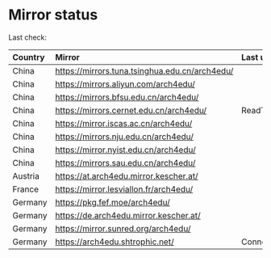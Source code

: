 <script src="./time.js"></script>
# Mirror status
Last check: <script type="text/javascript">localize(1753237183.589265);</script>

|Country|Mirror|Last update|
|:------|:-----|:----------|
|China|https://mirrors.tuna.tsinghua.edu.cn/arch4edu/|<script type="text/javascript">localize(1753210186);</script>|
|China|https://mirrors.aliyun.com/arch4edu/|<script type="text/javascript">localize(1753210186);</script>|
|China|https://mirrors.bfsu.edu.cn/arch4edu/|<script type="text/javascript">localize(1753210186);</script>|
|China|https://mirrors.cernet.edu.cn/arch4edu/|ReadTimeout|
|China|https://mirror.iscas.ac.cn/arch4edu/|<script type="text/javascript">localize(1753167050);</script>|
|China|https://mirrors.nju.edu.cn/arch4edu/|<script type="text/javascript">localize(1753210186);</script>|
|China|https://mirror.nyist.edu.cn/arch4edu/|<script type="text/javascript">localize(1753210186);</script>|
|China|https://mirrors.sau.edu.cn/arch4edu/|<script type="text/javascript">localize(1752994001);</script>|
|Austria|https://at.arch4edu.mirror.kescher.at/|<script type="text/javascript">localize(1753210186);</script>|
|France|https://mirror.lesviallon.fr/arch4edu/|<script type="text/javascript">localize(1753210186);</script>|
|Germany|https://pkg.fef.moe/arch4edu/|<script type="text/javascript">localize(1753210186);</script>|
|Germany|https://de.arch4edu.mirror.kescher.at/|<script type="text/javascript">localize(1753210186);</script>|
|Germany|https://mirror.sunred.org/arch4edu/|<script type="text/javascript">localize(1753210186);</script>|
|Germany|https://arch4edu.shtrophic.net/|ConnectionError|

<script src="./tablefilter/tablefilter.js"></script>
<script src="./table.js"></script>